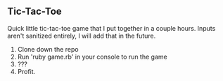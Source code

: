 ## Tic-Tac-Toe

Quick little tic-tac-toe game that I put together in a couple hours. Inputs aren't sanitized entirely, I will add that in the future.

1. Clone down the repo
2. Run 'ruby game.rb' in your console to run the game
3. ???
4. Profit.
